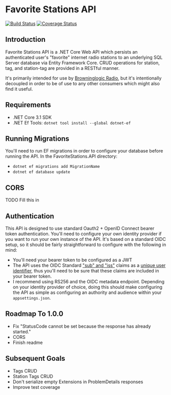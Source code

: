 # Favorite Stations API
[![Build Status](https://toxicbard.visualstudio.com/Browninglogic%20Radio/_apis/build/status/Favorite%20Stations%20API?branchName=master)](https://toxicbard.visualstudio.com/Browninglogic%20Radio/_build/latest?definitionId=3&branchName=master)
[![Coverage Status](https://coveralls.io/repos/github/pfbrowning/favorite-stations-api/badge.svg?branch=master)](https://coveralls.io/github/pfbrowning/favorite-stations-api?branch=master)

## Introduction
Favorite Stations API is a .NET Core Web API which persists an authenticated user's "favorite" internet radio stations to an underlying SQL Server database via Entity Framework Core.  CRUD operations for station, tag, and station-tag are provided in a RESTful manner.

It's primarily intended for use by [Browninglogic Radio](https://github.com/pfbrowning/ng-radio), but it's intentionally decoupled in order to be of use to any other consumers which might also find it useful.

## Requirements
* .NET Core 3.1 SDK
* .NET Ef Tools: `dotnet tool install --global dotnet-ef`

## Running Migrations
You'll need to run EF migrations in order to configure your database before running the API.  In the FavoriteStations.API directory:
* `dotnet ef migrations add MigrationName`
* `dotnet ef database update`

## CORS
TODO Fill this in

## Authentication
This API is designed to use standard Oauth2 + OpenID Connect bearer token authentication.  You'll need to configure your own identity provider if you want to run your own instance of the API.  It's based on a standard OIDC setup, so it should be fairly straightforward to configure with the following in mind:
* You'll need your bearer token to be configured as a JWT
* The API uses the OIDC Standard ["sub" and "iss"](https://openid.net/specs/openid-connect-core-1_0.html#IDToken) claims as a [unique user identifier](https://openid.net/specs/openid-connect-core-1_0.html#ClaimStability), thus you'll need to be sure that these claims are included in your bearer token.
* I recommend using RS256 and the OIDC metadata endpoint.  Depending on your identity provider of choice, doing this should make configuring the API as simple as configuring an authority and audience within your `appsettings.json`.

## Roadmap To 1.0.0
* Fix "StatusCode cannot be set because the response has already started."
* CORS
* Finish readme

## Subsequent Goals
* Tags CRUD
* Station Tags CRUD
* Don't serialize empty Extensions in ProblemDetails responses
* Improve test coverage
